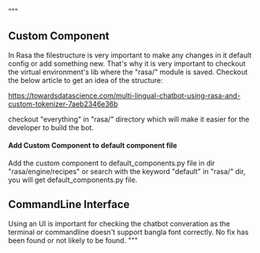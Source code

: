 """
## Custom Component
In Rasa the filestructure is very important to make any changes in it  default config or add something new. That's why it is very important to checkout the virtual environment's lib where the "rasa/" module is saved. Checkout the below article to get an idea of the structure:

https://towardsdatascience.com/multi-lingual-chatbot-using-rasa-and-custom-tokenizer-7aeb2346e36b

checkout "everything" in "rasa/" directory which will make it easier for the developer to build the bot.
#### Add Custom Component to default component file
Add the custom component to default_components.py file in dir "rasa/engine/recipes" or search with the keyword "default" in "rasa/" dir, you will get default_components.py file.


## CommandLine Interface
Using an UI is important for checking the chatbot converation as the terminal or commandline doesn't support bangla font correctly. No fix has been found or not likely to be found.
"""